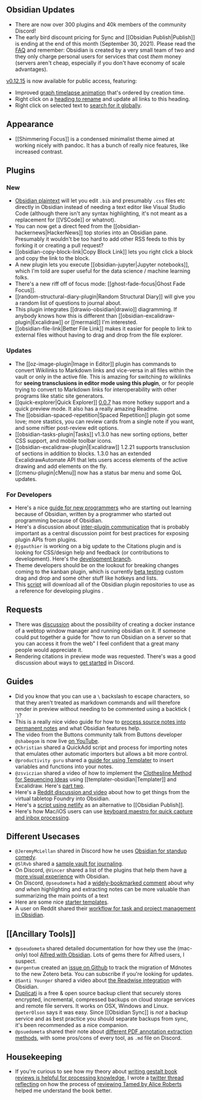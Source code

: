 ## Obsidian Updates

* There are now over 300 plugins and 40k members of the community Discord! 
* The early bird discount pricing for Sync and [[Obsidian Publish|Publish]] is ending at the end of this month (September 30, 2021). Please read the [FAQ](https://forum.obsidian.md/t/last-chance-to-get-early-bird-discount-for-sync-and-publish-before-september-30-2021/23541) and remember: Obsidian is created by a very small team of two and they only charge personal users for services that cost _them_ money (servers aren't cheap, especially if you don't have economy of scale advantages). 

[v0.12.15](https://forum.obsidian.md/t/obsidian-release-v0-12-15/23348) is now available for public access, featuring: 

- Improved [graph timelapse animation](https://forum.obsidian.md/t/obsidian-release-v0-12-13/21959) that's ordered by creation time.
- Right click on a [heading to rename](https://forum.obsidian.md/t/obsidian-release-v0-12-14/23046) and update all links to this heading.
- Right click on selected text to [search for it globally](https://forum.obsidian.md/t/obsidian-release-v0-12-15/23348).

## Appearance

* [[Shimmering Focus]] is a condensed minimalist theme aimed at working nicely with pandoc. It has a bunch of really nice features, like increased contrast. 

## Plugins

### New

* [Obsidian plaintext](https://github.com/dbarenholz/obsidian-plaintext) will let you edit `.bib` and presumably `.css` files etc directly in Obsidian instead of needing a text editor like Visual Studio Code (although there isn't any syntax highlighting, it's not meant as a replacement for [[VSCode]] or whatnot). 
* You can now get a direct feed from the [[obsidian-hackernews|HackerNews]] top stories into an Obsidian pane. Presumably it wouldn't be too hard to add other RSS feeds to this by forking it or creating a pull request? 
* [[obsidian-copy-block-link|Copy Block Link]] lets you right click a block and copy the link to the block. 
* A new plugin lets you execute [[obsidian-jupyter|Jupyter notebooks]], which I'm told are super useful for the data science / machine learning folks. 
* There's a new riff off of focus mode: [[ghost-fade-focus|Ghost Fade Focus]]. 
* [[random-structural-diary-plugin|Random Structural Diary]] will give you a random list of questions to journal about. 
* This plugin integrates [[drawio-obsidian|drawio]] diagramming. If anybody knows how this is different than [[obsidian-excalidraw-plugin|Excalidraw]] or [[mermaid]] I'm interested. 
* [[obsidian-file-link|Better File Link]] makes it easier for people to link to external files without having to drag and drop from the file explorer. 

### Updates

* The [[oz-image-plugin|Image in Editor]] plugin has commands to convert Wikilinks to Markdown links and vice-versa in all files within the vault or only in the active file. This is amazing for switching _to_ wikilinks for **seeing transclusions in editor mode using this plugin**, or for people trying to convert to Markdown links for interoperability with other programs like static site generators. 
* [[quick-explorer|Quick Explorer]] [0.0.7](https://github.com/pjeby/quick-explorer)  has more hotkey support and a quick preview mode. It also has a really amazing Readme. 
* The [[obsidian-spaced-repetition|Spaced Repetition]] plugin got some love; more stastics, you can review cards from a single note if you want, and some niftier post-review edit options. 
* [[obsidian-tasks-plugin|Tasks]] v1.3.0 has new sorting options, better CSS support, and mobile toolbar icons. 
* [[obsidian-excalidraw-plugin|Excalidraw]] 1.2.21  supports transclusion of sections in addition to blocks. 1.3.0 has an extended ExcalidrawAutomate API that lets users access elements of the active drawing and add elements on the fly.
* [[cmenu-plugin|cMenu]] now has a status bar menu and some QoL updates. 

### For Developers

* Here's a nice [guide for new programmers](https://joschuasgarden.com/Five+lessons+from+a+new+programmer+for+a+new+programmer) who are starting out learning because of Obsidian, written by a programmer who started out programming because of Obsidian. 
* Here's a discussion about [inter-plugin communication](https://forum.obsidian.md/t/inter-plugin-communication-expose-api-to-other-plugins/23618) that is probably important as a central discussion point for best practices for exposing plugin APIs from plugins. 
* `@jgauthier` is working on a big update to the Citations plugin and is looking for CSS/design help and feedback (or contributions to development). Here's the [development branch](https://github.com/hans/obsidian-citation-plugin/tree/references-view). 
* Theme developers should be on the lookout for breaking changes coming to the kanban plugin, which is currently [beta testing](https://github.com/mgmeyers/obsidian-kanban/releases/tag/1.0.0-beta.1) custom drag and drop and some other stuff like hotkeys and lists. 
* This [script](https://github.com/luckman212/obsidian-plugin-downloader) will download all of the Obsidian plugin repositories to use as a reference for developing plugins
.
## Requests

* There was [discussion](https://discord.com/channels/686053708261228577/694233507500916796/883218999628927066) about the possibility of creating a docker instance of a webtop window manager and running obsidian on it. If someone could put together a guide for "how to run Obsidian on a server so that you can access it from the web" I feel confident that a great many people would appreciate it. 
* Rendering citations in preview mode was requested. There's was a good discussion about ways to [get started](https://discord.com/channels/686053708261228577/722584061087842365/881108789774942258) in Discord. 

## Guides

* Did you know that you can use a `\` backslash to escape characters, so that they aren't treated as markdown commands and will therefore render in preview without needing to be commented using a backtick ( \`)? 
* This is a really nice video guide for how to [process source notes into permanent notes](https://www.youtube.com/watch?v=qQM1pjxu3WE) and what Obsidian features help. 
* The video from the Buttons community talk from Buttons developer `@shabegom` is now live [on YouTube](https://www.youtube.com/watch?v=3LhtmBYy6Jc). 
* `@Christian` shared a QuickAdd script and process for importing notes that emulates other automatic importers but allows a bit more control. 
* `@productivity guru` shared a [guide for using Templater](https://www.youtube.com/watch?v=LjdJbknTjm4) to insert variables and functions into your notes. 
* `@zsviczian` shared a video of how to implement the [Clothesline Method for Sequencing Ideas](https://www.youtube.com/watch?v=q8KF3flIyKs&feature=youtu.be) using [[templater-obsidian|Templater]] and Excalidraw. Here's [part two](https://www.youtube.com/watch?v=yhljjFPzpzI). 
* Here's a [Reddit discussion and video](https://www.reddit.com/r/FoundryVTT/comments/ozxpte/obsidian_md_module_or_markdown_integration/) about how to get things from the virtual tabletop Foundry into Obsidian. 
* Here's a [script using netlify](https://forum.obsidian.md/t/yet-another-free-publish-yafp/23608) as an alternative to [[Obsidian Publish]]. 
* Here's how Mac/iOS users can use [keyboard maestro for quick capture and inbox processing](https://forum.obsidian.md/t/quick-capture-mac-ios-and-inbox-processing/21808). 

## Different Usecases

* `@JeremyMcLellan` shared in Discord how he uses [Obsidian for standup comedy](https://discord.com/channels/686053708261228577/805952223124520961/883076332144168961). 
* `@SlRvb` shared a [sample vault for journaling](https://forum.obsidian.md/t/slrvbs-journaling-setup/22346/14). 
* On Discord, `@Vincer` shared a list of the plugins that help them have [a more visual experience](https://discord.com/channels/686053708261228577/707816848615407697/853289760578469948) with Obsidian. 
* On Discord, `@pseudometa` had a [widely-bookmarked comment](https://discord.com/channels/686053708261228577/700466324840775831/881472955853459486) about why _and when_ highlighting and extracting notes can be more valuable than summarizing the main points of a text
* Here are some nice [starter templates](https://github.com/masonlr/obsidian-starter-templates). 
* A user on Reddit shared their [workflow for task and project management in Obsidian](https://www.reddit.com/r/ObsidianMD/comments/pepced/hey_everyone_i_just_wanted_to_share_my_personal/). 

## [[Ancillary Tools]]

* `@pseudometa` shared detailed documentation for how they use the (mac-only) tool [Alfred with Obsidian](https://github.com/chrisgrieser/shimmering-obsidian/releases/latest). Lots of gems there for Alfred users, I suspect.  
* `@argentum` created an [issue on Github](https://github.com/argenos/zotero-mdnotes/issues/133) to track the migration of Mdnotes to the new Zotero beta. You can subscribe if you're looking for updates. 
* `@Santi Younger` shared a video about [the Readwise integration](https://youtu.be/g_5Pk7XwDFg) with Obsidian. 
* [Duplicati](https://github.com/duplicati/duplicati) is a free & open source backup client that securely stores encrypted, incremental, compressed backups on cloud storage services and remote file servers. It works on OSX, Windows and Linux. `@peterOlson` says it was easy. Since [[Obsidian Sync]] is _not_ a backup service and as best practice you should separate backups from sync, it's been recommended as a nice companion. 
* `@psuedometa` shared their note about [different PDF annotation extraction methods](http://discordapp.com/channels/686053708261228577/722584061087842365/882368061481570324), with some pros/cons of every tool, as `.md` file on Discord. 

## Housekeeping

* If you're curious to see how my theory about [writing gestalt book reviews is helpful for processing knowledge](https://eleanorkonik.com/lit-review-value-gestalt-reflection/), I wrote a [twitter thread reflecting](https://twitter.com/EleanorKonik/status/1432855712934289408) on how the process of [reviewing Tamed by Alice Roberts](https://eleanorkonik.com/book-review-tamed/) helped me understand the book better. 